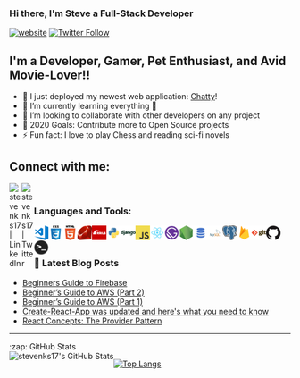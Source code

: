 ### Hi there, I'm Steve a Full-Stack Developer
[![website](https://img.shields.io/website?label=STEVEKDEV.NETLIFY.APP&style=for-the-badge&url=https%3A%2F%2Fstevekdev.netlify.app%2F)](https://stevekdev.netlify.app/)
[![Twitter Follow](https://img.shields.io/twitter/follow/nevets172?color=1DA1F2&logo=twitter&style=for-the-badge)](https://twitter.com/intent/follow?original_referer=https%3A%2F%2Fgithub.com%2Fnevets172&screen_name=nevets172)



## I'm a Developer, Gamer, Pet Enthusiast, and Avid Movie-Lover!!
- 🔭 I just deployed my newest web application: [Chatty]!
- 🌱 I’m currently learning everything 🤣
- 👯 I’m looking to collaborate with other developers on any project
- 🥅 2020 Goals: Contribute more to Open Source projects
- ⚡ Fun fact: I love to play Chess and reading sci-fi novels

## Connect with me:
[<img align="left" alt="stevenks17 | LinkedIn" width="22px" src="https://cdn.jsdelivr.net/npm/simple-icons@v3/icons/linkedin.svg" />][linkedin]
[<img align="left" alt="stevenks17 | Twitter" width="22px" src="https://cdn.jsdelivr.net/npm/simple-icons@v3/icons/twitter.svg" />][twitter]

<br />

### Languages and Tools:

<img align="left" alt="Visual Studio Code" width="26px" src="https://raw.githubusercontent.com/github/explore/80688e429a7d4ef2fca1e82350fe8e3517d3494d/topics/visual-studio-code/visual-studio-code.png" />
<img align="left" alt="CSS3" width="26px" src="https://raw.githubusercontent.com/github/explore/80688e429a7d4ef2fca1e82350fe8e3517d3494d/topics/css/css.png" />
<img align="left" alt="HTML5" width="26px" src="https://raw.githubusercontent.com/github/explore/80688e429a7d4ef2fca1e82350fe8e3517d3494d/topics/html/html.png" />
<img align="left" alt="Ruby" width="26px" src="https://raw.githubusercontent.com/github/explore/80688e429a7d4ef2fca1e82350fe8e3517d3494d/topics/ruby/ruby.png" />
<img align="left" alt="Rails" width="26px" src="https://raw.githubusercontent.com/github/explore/80688e429a7d4ef2fca1e82350fe8e3517d3494d/topics/rails/rails.png" />
<img align="left" alt="Python" width="26px" src="https://raw.githubusercontent.com/github/explore/80688e429a7d4ef2fca1e82350fe8e3517d3494d/topics/python/python.png" />
<img align="left" alt="Django" width="26px" src="https://raw.githubusercontent.com/github/explore/80688e429a7d4ef2fca1e82350fe8e3517d3494d/topics/django/django.png" />
<img align="left" alt="JavaScript" width="26px" src="https://raw.githubusercontent.com/github/explore/80688e429a7d4ef2fca1e82350fe8e3517d3494d/topics/javascript/javascript.png" />
<img align="left" alt="React" width="26px" src="https://raw.githubusercontent.com/github/explore/80688e429a7d4ef2fca1e82350fe8e3517d3494d/topics/react/react.png" />
<img align="left" alt="Gatsby" width="26px" src="https://raw.githubusercontent.com/github/explore/e94815998e4e0713912fed477a1f346ec04c3da2/topics/gatsby/gatsby.png" />
<img align="left" alt="Node.js" width="26px" src="https://raw.githubusercontent.com/github/explore/80688e429a7d4ef2fca1e82350fe8e3517d3494d/topics/nodejs/nodejs.png" />
<img align="left" alt="SQL" width="26px" src="https://raw.githubusercontent.com/github/explore/80688e429a7d4ef2fca1e82350fe8e3517d3494d/topics/sql/sql.png" />
<img align="left" alt="MySQL" width="26px" src="https://raw.githubusercontent.com/github/explore/80688e429a7d4ef2fca1e82350fe8e3517d3494d/topics/mysql/mysql.png" />
<img align="left" alt="PostgreSQL" width="26px" src="https://raw.githubusercontent.com/github/explore/80688e429a7d4ef2fca1e82350fe8e3517d3494d/topics/postgresql/postgresql.png" />
<img align="left" alt="Firebase" width="26px" src="https://raw.githubusercontent.com/github/explore/80688e429a7d4ef2fca1e82350fe8e3517d3494d/topics/firebase/firebase.png" />
<img align="left" alt="Git" width="26px" src="https://raw.githubusercontent.com/github/explore/80688e429a7d4ef2fca1e82350fe8e3517d3494d/topics/git/git.png" />
<img align="left" alt="GitHub" width="26px" src="https://raw.githubusercontent.com/github/explore/78df643247d429f6cc873026c0622819ad797942/topics/github/github.png" />
<img align="left" alt="Terminal" width="26px" src="https://raw.githubusercontent.com/github/explore/80688e429a7d4ef2fca1e82350fe8e3517d3494d/topics/terminal/terminal.png" />

<br />
<br />

### 📕 Latest Blog Posts
<!-- BLOG-POST-LIST:START -->
- [Beginners Guide to Firebase](https://medium.com/@stevenks17/beginners-guide-to-firebase-b5a3309ff182?source=rss-3987b9b224ad------2)
- [Beginner’s Guide to AWS (Part 2)](https://medium.com/@stevenks17/beginners-guide-to-aws-part-2-39d0d994c0fe?source=rss-3987b9b224ad------2)
- [Beginner’s Guide to AWS (Part 1)](https://medium.com/@stevenks17/beginners-guide-to-aws-part-1-4eed26948dce?source=rss-3987b9b224ad------2)
- [Create-React-App was updated and here's what you need to know](https://medium.com/@stevenks17/create-react-app-was-updated-and-heres-what-you-need-to-know-b6beac33b550?source=rss-3987b9b224ad------2)
- [React Concepts: The Provider Pattern](https://medium.com/@stevenks17/react-concepts-the-provider-pattern-33d4b636d637?source=rss-3987b9b224ad------2)
<!-- BLOG-POST-LIST:END -->


---

<summary>:zap: GitHub Stats</summary>

  <img align="left" alt="stevenks17's GitHub Stats" src="https://github-readme-stats.stevenks17.vercel.app/api?username=stevenks17&show_icons=true&hide_border=true" />

  [![Top Langs](https://github-readme-stats.vercel.app/api/top-langs/?username=stevenks17&layout=compact)](https://github.com/anuraghazra/github-readme-stats)


[website]: stevekdev.netlify.app
[Chatty]: https://chatty-87c41.web.app/
[twitter]: https://twitter.com/nevets172
[linkedin]: https://www.linkedin.com/in/steven-kumarsingh-97b610180/
